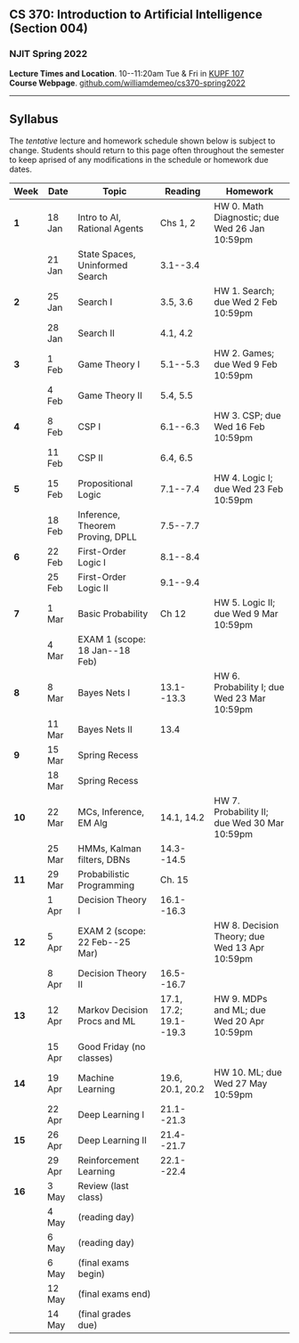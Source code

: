 ## CS 370: Introduction to Artificial Intelligence (Section 004)

### NJIT Spring 2022

**Lecture Times and Location**. 10--11:20am Tue & Fri in [KUPF 107][]  
**Course Webpage**. [github.com/williamdemeo/cs370-spring2022](https://github.com/williamdemeo/cs370-spring2022)

---

## Syllabus

The *tentative* lecture and homework schedule shown below is subject to change.  Students should return to this page often throughout the semester to keep aprised of any modifications in the schedule or homework due dates.


| **Week** | **Date** | **Topic**            | **Reading**     | **Homework**           |
|----------|----------|----------------------|-----------------|------------------------|
| **1**    | 18 Jan   | Intro to AI, Rational Agents       | Chs 1, 2        | HW 0. Math Diagnostic; due Wed 26 Jan 10:59pm |
|          | 21 Jan   | State Spaces, Uninformed Search    | 3.1--3.4      |                        |
| **2**    | 25 Jan   | Search I  | 3.5, 3.6      | HW 1. Search; due Wed 2 Feb 10:59pm  |
|          | 28 Jan   | Search II        | 4.1, 4.2      |                        |
| **3**    | 1 Feb    | Game Theory I | 5.1--5.3      | HW 2. Games; due Wed 9 Feb 10:59pm  |
|          | 4 Feb    | Game Theory II  | 5.4, 5.5      |                        |
| **4**    | 8 Feb    | CSP I                | 6.1--6.3      | HW 3. CSP; due Wed 16 Feb 10:59pm |
|          | 11 Feb   | CSP II               | 6.4, 6.5      |                        |
| **5**    | 15 Feb   | Propositional Logic  | 7.1--7.4      | HW 4. Logic I; due Wed 23 Feb 10:59pm |
|          | 18 Feb   | Inference, Theorem Proving, DPLL | 7.5--7.7      |                        |
| **6**    | 22 Feb   | First-Order Logic I  | 8.1--8.4      |                        |
|          | 25 Feb   | First-Order Logic II  | 9.1--9.4      |                        |
| **7**    | 1 Mar    | Basic Probability    | Ch 12           | HW 5. Logic II; due Wed 9 Mar 10:59pm  |
|          | 4 Mar    | EXAM 1 (scope: 18 Jan--18 Feb)  |                 |                        |
| **8**    | 8 Mar    | Bayes Nets I         | 13.1--13.3    | HW 6. Probability I; due Wed 23 Mar 10:59pm |
|          | 11 Mar   | Bayes Nets II        | 13.4           |                        |
| **9**    | 15 Mar   | Spring Recess        |                 |                        |
|          | 18 Mar   | Spring Recess        |                 |                        |
| **10**   | 22 Mar   | MCs, Inference, EM Alg | 14.1, 14.2    | HW 7. Probability II; due Wed 30 Mar 10:59pm |
|          | 25 Mar   | HMMs, Kalman filters, DBNs | 14.3--14.5    |                        |
| **11**   | 29 Mar   | Probabilistic Programming   | Ch. 15          |                        |
|          | 1 Apr    | Decision Theory I      | 16.1--16.3    |                        |
| **12**   | 5 Apr    | EXAM 2 (scope: 22 Feb--25 Mar)  |                 | HW 8. Decision Theory; due Wed 13 Apr 10:59pm   |
|          | 8 Apr    | Decision Theory II     | 16.5--16.7    |                        |
| **13**   | 12 Apr   | Markov Decision Procs and ML   | 17.1, 17.2; 19.1--19.3  | HW 9. MDPs and ML; due Wed 20 Apr 10:59pm   |
|          | 15 Apr   | Good Friday (no classes)      |                 |                        |
| **14**   | 19 Apr   | Machine Learning     | 19.6, 20.1, 20.2  | HW 10. ML; due Wed 27 May 10:59pm |
|          | 22 Apr   | Deep Learning I      | 21.1--21.3    |                        |
| **15**   | 26 Apr   | Deep Learning II     | 21.4--21.7    |                        |
|          | 29 Apr   | Reinforcement Learning | 22.1--22.4    |                        |
| **16**   | 3 May    | Review (last class)  |                 |                        |
|          | 4 May    | (reading day)        |                 |                        |
|          | 6 May    | (reading day)        |                 |                        |
|          | 6 May    | (final exams begin)  |                 |                        |
|          | 12 May   | (final exams end)    |                 |                        |
|          | 14 May   | (final grades due)   |                 |                        |




[KUPF 107]: https://goo.gl/maps/GjhP3cjrMAJSzVFt5
